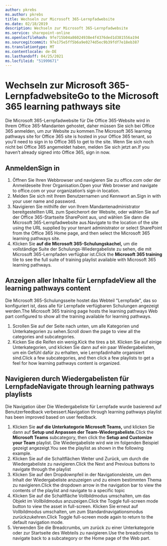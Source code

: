 ```yaml
---
author: pkrebs
ms.author: pkrebs
title: Wechseln zur Microsoft 365-Lernpfadwebsite
ms.date: 02/18/2019
description: Wechseln zur Microsoft 365-Lernpfadwebsite
ms.service: sharepoint-online
ms.openlocfilehash: 9fe715b04a86024938e4f4376ded1d381556a194
ms.sourcegitcommit: 97e175e5ff5b6a9e0274d5ec9b39fdf7e18eb387
ms.translationtype: MT
ms.contentlocale: de-DE
ms.lasthandoff: 04/25/2021
ms.locfileid: "51999671"
---
```

# <a name="go-to-the-microsoft-365-learning-pathways-site"></a><span data-ttu-id="6ffb3-103">Wechseln zur Microsoft 365-Lernpfadwebsite</span><span class="sxs-lookup"><span data-stu-id="6ffb3-103">Go to the Microsoft 365 learning pathways site</span></span>

<span data-ttu-id="6ffb3-104">Die Microsoft 365-Lernpfadwebsite für Die Office 365-Website wird in Ihrem Office 365-Mandanten gehostet, daher müssen Sie sich bei Office 365 anmelden, um zur Website zu kommen.</span><span class="sxs-lookup"><span data-stu-id="6ffb3-104">The Microsoft 365 learning pathways site for Office 365 site is hosted in your Office 365 tenant, so you'll need to sign in to Office 365 to get to the site.</span></span> <span data-ttu-id="6ffb3-105">Wenn Sie sich noch nicht bei Office 365 angemeldet haben, melden Sie sich jetzt an.</span><span class="sxs-lookup"><span data-stu-id="6ffb3-105">If you haven’t already signed into Office 365, sign in now.</span></span> 

## <a name="sign-in"></a><span data-ttu-id="6ffb3-106">Anmelden</span><span class="sxs-lookup"><span data-stu-id="6ffb3-106">Sign in</span></span>  

1.  <span data-ttu-id="6ffb3-107">Öffnen Sie Ihren Webbrowser und navigieren Sie zu office.com oder der Anmeldeseite Ihrer Organisation.</span><span class="sxs-lookup"><span data-stu-id="6ffb3-107">Open your Web browser and navigate to office.com or your organization’s sign-in location.</span></span> 
2.  <span data-ttu-id="6ffb3-108">Melden Sie sich mit Ihrem Benutzernamen und Kennwort an.</span><span class="sxs-lookup"><span data-stu-id="6ffb3-108">Sign in with your user name and password.</span></span>
3.  <span data-ttu-id="6ffb3-109">Navigieren Sie mithilfe der von Ihrem Mandantenadministrator bereitgestellten URL zum Speicherort der Website, oder wählen Sie auf der Office 365-Startseite SharePoint aus, und wählen Sie dann die Microsoft 365-Lernpfadwebsite aus.</span><span class="sxs-lookup"><span data-stu-id="6ffb3-109">Navigate to the location of the site using the URL supplied by your tenant administrator or select SharePoint from the Office 365 Home page, and then select the Microsoft 365 learning pathways site.</span></span> 
5. <span data-ttu-id="6ffb3-110">Klicken Sie **auf die Microsoft 365-Schulungskachel,** um die vollständige Suite der Schulungs-Wiedergabeliste zu sehen, die mit Microsoft 365-Lernpfaden verfügbar ist.</span><span class="sxs-lookup"><span data-stu-id="6ffb3-110">Click the **Microsoft 365 training** tile to see the full suite of training playlist available with Microsoft 365 learning pathways.</span></span> 

## <a name="view-all-the-learning-pathways-content"></a><span data-ttu-id="6ffb3-111">Anzeigen aller Inhalte für Lernpfade</span><span class="sxs-lookup"><span data-stu-id="6ffb3-111">View all the learning pathways content</span></span>
<span data-ttu-id="6ffb3-112">Die Microsoft 365-Schulungsseite hostet das Webteil "Lernpfade", das so konfiguriert ist, dass alle für Lernpfade verfügbaren Schulungen angezeigt werden.</span><span class="sxs-lookup"><span data-stu-id="6ffb3-112">The Microsoft 365 training page hosts the learning pathways Web part configured to show all the training available for learning pathways.</span></span> 

1. <span data-ttu-id="6ffb3-113">Scrollen Sie auf der Seite nach unten, um alle Kategorien und Unterkategorien zu sehen.</span><span class="sxs-lookup"><span data-stu-id="6ffb3-113">Scroll down the page to view all the categories and subcategories.</span></span>
2. <span data-ttu-id="6ffb3-114">Kicken Sie die Reifen ein wenig.</span><span class="sxs-lookup"><span data-stu-id="6ffb3-114">Kick the tires a bit.</span></span> <span data-ttu-id="6ffb3-115">Klicken Sie auf einige Unterkategorien, und klicken Sie dann auf ein paar Wiedergabelisten, um ein Gefühl dafür zu erhalten, wie Lernpfadinhalte organisiert sind.</span><span class="sxs-lookup"><span data-stu-id="6ffb3-115">Click a few subcategories, and then click a few playlists to get a feel for how learning pathways content is organized.</span></span> 

## <a name="navigate-through-learning-pathways-playlists"></a><span data-ttu-id="6ffb3-116">Navigieren durch Wiedergabelisten für Lernpfade</span><span class="sxs-lookup"><span data-stu-id="6ffb3-116">Navigate through learning pathways playlists</span></span>
<span data-ttu-id="6ffb3-117">Die Navigation über Die Wiedergabeliste für Lernpfade wurde basierend auf Benutzerfeedback verbessert.</span><span class="sxs-lookup"><span data-stu-id="6ffb3-117">Navigation through learning pathways playlist has been improved based on user feedback.</span></span> 

1. <span data-ttu-id="6ffb3-118">Klicken Sie **auf die Unterkategorie Microsoft Teams,** und klicken Sie dann auf **Setup und Anpassen der Team-Wiedergabeliste.**</span><span class="sxs-lookup"><span data-stu-id="6ffb3-118">Click the **Microsoft Teams** subcategory, then click the **Setup and Customize your Team** playlist.</span></span> <span data-ttu-id="6ffb3-119">Die Wiedergabeliste wird wie im folgenden Beispiel gezeigt angezeigt.</span><span class="sxs-lookup"><span data-stu-id="6ffb3-119">You see the playlist as shown in the following example.</span></span>
2. <span data-ttu-id="6ffb3-120">Klicken Sie auf die Schaltflächen Weiter und Zurück, um durch die Wiedergabeliste zu navigieren.</span><span class="sxs-lookup"><span data-stu-id="6ffb3-120">Click the Next and Previous buttons to navigate through the playlist</span></span>
3. <span data-ttu-id="6ffb3-121">Klicken Sie auf den Dropdownpfeil in der Navigationsleiste, um den Inhalt der Wiedergabeliste anzuzeigen und zu einem bestimmten Thema zu navigieren.</span><span class="sxs-lookup"><span data-stu-id="6ffb3-121">Click the dropdown arrow in the navigation bar to view the contents of the playlist and navigate to a specific topic</span></span>
4. <span data-ttu-id="6ffb3-122">Klicken Sie auf die Schaltfläche Vollbildmodus umschalten, um das Objekt im Vollbildmodus anzuzeigen.</span><span class="sxs-lookup"><span data-stu-id="6ffb3-122">Click the Toggle full-screen mode button to view the asset in full-screen.</span></span> <span data-ttu-id="6ffb3-123">Klicken Sie erneut auf Vollbildmodus umschalten, um zum Standardnavigationsmodus zurückzukehren.</span><span class="sxs-lookup"><span data-stu-id="6ffb3-123">Click Toggle full-screen mode again to return to the default navigation mode.</span></span>
5. <span data-ttu-id="6ffb3-124">Verwenden Sie die Breadcrumbs, um zurück zu einer Unterkategorie oder zur Startseite des Webteils zu navigieren.</span><span class="sxs-lookup"><span data-stu-id="6ffb3-124">Use the breadcrumbs to navigate back to a subcategory or the Home page of the Web part.</span></span>  

